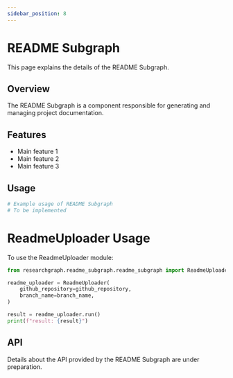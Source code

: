 ```yaml
---
sidebar_position: 8
---
```


# README Subgraph

This page explains the details of the README Subgraph.

## Overview

The README Subgraph is a component responsible for generating and managing project documentation.

## Features

- Main feature 1
- Main feature 2
- Main feature 3

## Usage

```python
# Example usage of README Subgraph
# To be implemented
```

# ReadmeUploader Usage

To use the ReadmeUploader module:

```python
from researchgraph.readme_subgraph.readme_subgraph import ReadmeUploader

readme_uploader = ReadmeUploader(
    github_repository=github_repository,
    branch_name=branch_name,
)

result = readme_uploader.run()
print(f"result: {result}")
```

## API

Details about the API provided by the README Subgraph are under preparation.
